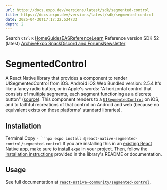 ```yaml
---
url: https://docs.expo.dev/versions/latest/sdk/segmented-control
title: https://docs.expo.dev/versions/latest/sdk/segmented-control
date: 2025-04-30T17:17:22.534733
depth: 2
---
```


Search
`Ctrl` `K`
[Home](https://docs.expo.dev/)[Guides](https://docs.expo.dev/guides/overview)[EAS](https://docs.expo.dev/eas)[Reference](https://docs.expo.dev/versions/latest)[Learn](https://docs.expo.dev/tutorial/overview)
Reference version
SDK 52 (latest)
[Archive](https://docs.expo.dev/archive)[Expo Snack](https://snack.expo.dev)[Discord and Forums](https://chat.expo.dev)[Newsletter](https://expo.dev/mailing-list/signup)
# SegmentedControl
A React Native library that provides a component to render UISegmentedControl from iOS.
Android
iOS
Web
Bundled version:
2.5.4
It's like a fancy radio button, or in Apple's words: "A horizontal control that consists of multiple segments, each segment functioning as a discrete button" ([source](https://developer.apple.com/documentation/uikit/uisegmentedcontrol)). This component renders to a [`UISegmentedControl`](https://developer.apple.com/documentation/uikit/uisegmentedcontrol) on iOS, and to faithful recreations of that control on Android and web (because no equivalent exists on those platforms' standard libraries).
## Installation
Terminal
Copy
`- ``npx expo install @react-native-segmented-control/segmented-control`
If you are installing this in an [existing React Native app](https://docs.expo.dev/bare/overview), make sure to [install `expo`](https://docs.expo.dev/bare/installing-expo-modules) in your project. Then, follow the [installation instructions](https://github.com/react-native-segmented-control/segmented-control#getting-started) provided in the library's README or documentation.
## Usage
See full documentation at [`react-native-community/segmented-control`](https://github.com/react-native-community/segmented-control#usage).

